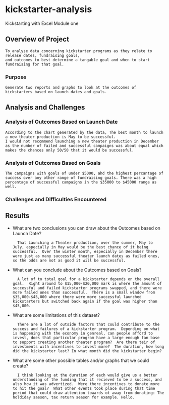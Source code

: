 # kickstarter-analysis
Kickstarting with Excel  Module one

## Overview of Project

	To analyse data concerning kickstarter programs as they relate to release dates, fundraising goals, 
	and outcomes to best determine a tangable goal and when to start fundraising for that goal.

### Purpose

	Generate two reports and graphs to look at the outcomes of kickstarters based on launch dates and goals.	

## Analysis and Challenges
	
	

### Analysis of Outcomes Based on Launch Date

	According to the chart generated by the data, The best month to launch a new theater production is May to be successful.
	I would not recommend launching a new theater production in December as the number of failed and successful campaigns was about equal which makes the chances only 50/50 that it would be successful.

### Analysis of Outcomes Based on Goals

	The campaigns with goals of under $5000, ahd the highest percantage of success over any other range of fundraising goals. There was a high percentage of successful campaigns in the $35000 to $45000 range as well.

### Challenges and Difficulties Encountered
	

## Results

- What are two conclusions you can draw about the Outcomes based on Launch Date?

		That Launching a Theater production, over the summer, May to July, especially in May would be the best chance of it being successful.  Over the winter month, especially in December there were just as many successful theater launch dates as failed ones, so the odds are not as good it will be successful.

- What can you conclude about the Outcomes based on Goals?
		
		A lot of to total goal for a kickstarter depends on the overall goal.  Right around to $15,000-$20,000 mark is where the amount of successful and failed kickstarter programs swapped, and there were more failed ones than successful.  There is a small window from $35,000-$45,000 where there were more successful launched kickstarters but switched back again if the goal was higher than $45,000.

- What are some limitations of this dataset?

		There are a lot of outside factors that could contribute to the success and failures of a kickstarter program.  Depending on what is happening with the economy in genreal, can people afford to invest, does that particular program have a large enough fan base to support creating another theater program?  Are there teir of investments with incentives to invest more?  The duration, how long did the kickstarter last? In what month did the kickstarter begin?   

- What are some other possible tables and/or graphs that we could create?

		I think looking at the duration of each would give us a better understanding of the funding that it recieved to be a success, and also how it was advertized.  Were there incentives to donate more to hit the goal?  What other events took place during that time period that could draw attention towards ot away from donating: The holdiday saeson, tax return season for example. Hello.
